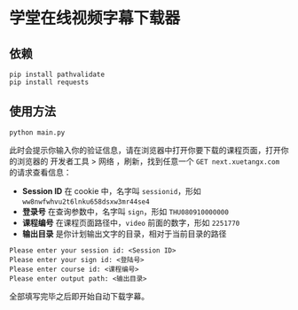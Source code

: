 # 学堂在线视频字幕下载器

## 依赖

```
pip install pathvalidate
pip install requests
```

## 使用方法

```
python main.py
```

此时会提示你输入你的验证信息，请在浏览器中打开你要下载的课程页面，打开你的浏览器的 开发者工具 > 网络 ，刷新，找到任意一个 `GET next.xuetangx.com` 的请求查看信息：

- **Session ID** 在 cookie 中，名字叫 `sessionid`，形如 `ww8nwfwhvu2t6lnku658dsxw3mr44se4`
- **登录号** 在查询参数中，名字叫 `sign`，形如 `THU080910000000`
- **课程编号** 在课程页面路径中，`video` 前面的数字，形如 `2251770`
- **输出目录** 是你计划输出文字的目录，相对于当前目录的路径

```
Please enter your session id: <Session ID>
Please enter your sign id: <登陆号>
Please enter course id: <课程编号>
Please enter output path: <输出目录>
```

全部填写完毕之后即开始自动下载字幕。
